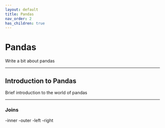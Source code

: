 ```yaml
---
layout: default
title: Pandas
nav_order: 2
has_children: true
---
```


# Pandas
Write a bit about pandas

---

## Introduction to Pandas
Brief introduction to the world of pandas 

---

### Joins 

-inner
-outer
-left
-right



